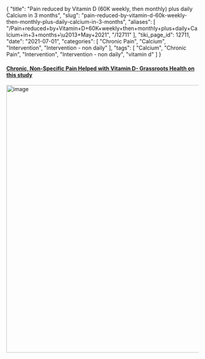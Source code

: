 {
    "title": "Pain reduced by Vitamin D (60K weekly, then monthly) plus daily Calcium in 3 months",
    "slug": "pain-reduced-by-vitamin-d-60k-weekly-then-monthly-plus-daily-calcium-in-3-months",
    "aliases": [
        "/Pain+reduced+by+Vitamin+D+60K+weekly+then+monthly+plus+daily+Calcium+in+3+months+\u2013+May+2021",
        "/12711"
    ],
    "tiki_page_id": 12711,
    "date": "2021-07-01",
    "categories": [
        "Chronic Pain",
        "Calcium",
        "Intervention",
        "Intervention - non daily"
    ],
    "tags": [
        "Calcium",
        "Chronic Pain",
        "Intervention",
        "Intervention - non daily",
        "vitamin d"
    ]
}


#### [Chronic, Non-Specific Pain Helped with Vitamin D- Grassroots Health on this study](https://www.grassrootshealth.net/blog/chronic-non-specific-pain-helped-vitamin-d/%20)

<img src="https://d378j1rmrlek7x.cloudfront.net/attachments/jpeg/pain-grh.jpg" alt="image" width="700">